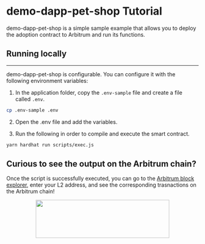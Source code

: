# demo-dapp-pet-shop Tutorial


demo-dapp-pet-shop is a simple sample example that allows you to deploy the adoption contract to Arbitrum and run its functions.  


## Running locally
---

demo-dapp-pet-shop is configurable. You can configure it with the following environment variables:

1. In the application folder, copy the ```.env-sample``` file and create a file called ```.env```.

```bash
cp .env-sample .env
```

2. Open the .env file and add the variables.


3. Run the following in order to compile and execute the smart contract.


```bash
yarn hardhat run scripts/exec.js
```

## Curious to see the output on the Arbitrum chain?


Once the script is successfully executed, you can go to the [Arbitrum block explorer](https://rinkeby-explorer.arbitrum.io/#), enter your L2 address, and see the corresponding trasnactions on the Arbitrum chain!

<p align="center">
  <img width="350" height="100" src= "https://offchainlabs.com/static/media/full-logo.3271d3e8.png" />
</p>